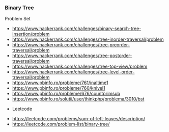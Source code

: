 ### Binary Tree


Problem Set

* https://www.hackerrank.com/challenges/binary-search-tree-insertion/problem
* https://www.hackerrank.com/challenges/tree-inorder-traversal/problem
* https://www.hackerrank.com/challenges/tree-preorder-traversal/problem
* https://www.hackerrank.com/challenges/tree-postorder-traversal/problem
* https://www.hackerrank.com/challenges/tree-top-view/problem
* https://www.hackerrank.com/challenges/tree-level-order-traversal/problem
* https://www.pbinfo.ro/probleme/761/inaltime1
* https://www.pbinfo.ro/probleme/760/knivel1
* https://www.pbinfo.ro/probleme/676/countprimsub
* https://www.pbinfo.ro/solutii/user/thinkphp/problema/3010/bst
- Leetcode
 * https://leetcode.com/problems/sum-of-left-leaves/description/
 * https://leetcode.com/problem-list/binary-tree/

